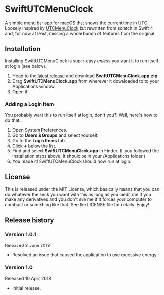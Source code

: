 # SwiftUTCMenuClock
A simple menu bar app for macOS that shows the current time in UTC. Loosely inspired by [UTCMenuClock](https://github.com/netik/UTCMenuClock) but rewritten from scratch in Swift 4 and, for now at least, missing a whole bunch of features from the original.

## Installation
Installing SwiftUTCMenuClock is super-easy *unless* you want it to run itself at login (see below).

1. Head to the [latest release](https://github.com/jonblatho/SwiftUTCMenuClock/releases/latest) and download **SwiftUTCMenuClock.app.zip**.
2. Drag **SwiftUTCMenuClock.app** from wherever it downloaded to to your Applications window.
3. Open it!

### Adding a Login Item
You probably want this to run itself at login, don't you?! Well, here's how to do that.

1. Open System Preferences.
2. Go to **Users & Groups** and select yourself.
3. Go to the **Login Items** tab.
4. Click **+** below the list.
5. Find and select **SwiftUTCMenuClock.app** in Finder. (If you followed the installation steps above, it should be in your /Applications folder.)
6. You made it! SwiftUTCMenuClock should now run at login.

## License
This is released under the MIT License, which basically means that you can do whatever the heck you want with this as long as you credit me if you make any derivatives and you don't sue me if it forces your computer to combust or something like that. See the LICENSE file for details. Enjoy!

## Release history
### Version 1.0.1
Released 3 June 2018

* Resolved an issue that caused the application to use excessive energy.

### Version 1.0
Released 10 April 2018

* Initial release.
